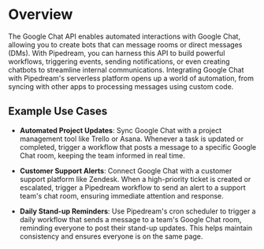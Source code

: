 # Overview

The Google Chat API enables automated interactions with Google Chat, allowing you to create bots that can message rooms or direct messages (DMs). With Pipedream, you can harness this API to build powerful workflows, triggering events, sending notifications, or even creating chatbots to streamline internal communications. Integrating Google Chat with Pipedream's serverless platform opens up a world of automation, from syncing with other apps to processing messages using custom code.

## Example Use Cases

- **Automated Project Updates**: Sync Google Chat with a project management tool like Trello or Asana. Whenever a task is updated or completed, trigger a workflow that posts a message to a specific Google Chat room, keeping the team informed in real time.

- **Customer Support Alerts**: Connect Google Chat with a customer support platform like Zendesk. When a high-priority ticket is created or escalated, trigger a Pipedream workflow to send an alert to a support team's chat room, ensuring immediate attention and response.

- **Daily Stand-up Reminders**: Use Pipedream's cron scheduler to trigger a daily workflow that sends a message to a team's Google Chat room, reminding everyone to post their stand-up updates. This helps maintain consistency and ensures everyone is on the same page.
